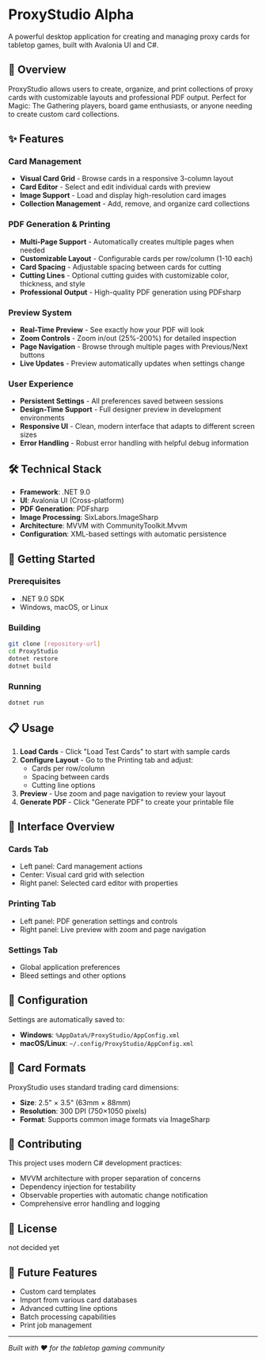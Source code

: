 # ProxyStudio Alpha

A powerful desktop application for creating and managing proxy cards for tabletop games, built with Avalonia UI and C#.

## 🎯 Overview

ProxyStudio allows users to create, organize, and print collections of proxy cards with customizable layouts and professional PDF output. Perfect for Magic: The Gathering players, board game enthusiasts, or anyone needing to create custom card collections.

## ✨ Features

### Card Management
- **Visual Card Grid** - Browse cards in a responsive 3-column layout
- **Card Editor** - Select and edit individual cards with preview
- **Image Support** - Load and display high-resolution card images
- **Collection Management** - Add, remove, and organize card collections

### PDF Generation & Printing
- **Multi-Page Support** - Automatically creates multiple pages when needed
- **Customizable Layout** - Configurable cards per row/column (1-10 each)
- **Card Spacing** - Adjustable spacing between cards for cutting
- **Cutting Lines** - Optional cutting guides with customizable color, thickness, and style
- **Professional Output** - High-quality PDF generation using PDFsharp

### Preview System
- **Real-Time Preview** - See exactly how your PDF will look
- **Zoom Controls** - Zoom in/out (25%-200%) for detailed inspection
- **Page Navigation** - Browse through multiple pages with Previous/Next buttons
- **Live Updates** - Preview automatically updates when settings change

### User Experience
- **Persistent Settings** - All preferences saved between sessions
- **Design-Time Support** - Full designer preview in development environments
- **Responsive UI** - Clean, modern interface that adapts to different screen sizes
- **Error Handling** - Robust error handling with helpful debug information

## 🛠 Technical Stack

- **Framework**: .NET 9.0
- **UI**: Avalonia UI (Cross-platform)
- **PDF Generation**: PDFsharp
- **Image Processing**: SixLabors.ImageSharp
- **Architecture**: MVVM with CommunityToolkit.Mvvm
- **Configuration**: XML-based settings with automatic persistence

## 🚀 Getting Started

### Prerequisites
- .NET 9.0 SDK
- Windows, macOS, or Linux

### Building
```bash
git clone [repository-url]
cd ProxyStudio
dotnet restore
dotnet build
```

### Running
```bash
dotnet run
```

## 📋 Usage

1. **Load Cards** - Click "Load Test Cards" to start with sample cards
2. **Configure Layout** - Go to the Printing tab and adjust:
   - Cards per row/column
   - Spacing between cards
   - Cutting line options
3. **Preview** - Use zoom and page navigation to review your layout
4. **Generate PDF** - Click "Generate PDF" to create your printable file

## 🎨 Interface Overview

### Cards Tab
- Left panel: Card management actions
- Center: Visual card grid with selection
- Right panel: Selected card editor with properties

### Printing Tab
- Left panel: PDF generation settings and controls
- Right panel: Live preview with zoom and page navigation

### Settings Tab
- Global application preferences
- Bleed settings and other options

## 🔧 Configuration

Settings are automatically saved to:
- **Windows**: `%AppData%/ProxyStudio/AppConfig.xml`
- **macOS/Linux**: `~/.config/ProxyStudio/AppConfig.xml`

## 📖 Card Formats

ProxyStudio uses standard trading card dimensions:
- **Size**: 2.5" × 3.5" (63mm × 88mm)
- **Resolution**: 300 DPI (750×1050 pixels)
- **Format**: Supports common image formats via ImageSharp

## 🤝 Contributing

This project uses modern C# development practices:
- MVVM architecture with proper separation of concerns
- Dependency injection for testability
- Observable properties with automatic change notification
- Comprehensive error handling and logging

## 📄 License

not decided yet

## 🔮 Future Features

- Custom card templates
- Import from various card databases
- Advanced cutting line options
- Batch processing capabilities
- Print job management

---

*Built with ❤️ for the tabletop gaming community*
